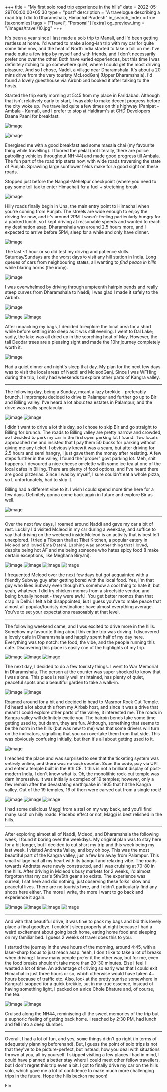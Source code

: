 +++
title = "My first solo road trip experience in the hills"
date = 2022-05-29T00:00:00+05:30
type = "post"
description = "A travelogue describing a road trip I did to Dharamshala, Himachal Pradesh"
in_search_index = true
[taxonomies]
tags = ["Travel", "Personal"]
[extra]
og_preview_img = "/images/travel/10.jpg"
+++

It's been a year since I last made a solo trip to Manali, and I'd been getting restless at home. I'd wanted to make a long-ish trip with my car for quite some time now, and the heat of North India started to take a toll on me. I've made quite a few trips by myself and with friends, and I don't necessarily prefer one over the other. Both have varied experiences, but this time I was definitely itching to go somewhere quiet, where I could get the most driving pleasure. And so I chose, Naddi, a village near Dharamshala. It's about a 20 mins drive from the very touristy McLeodGanj (Upper Dharamshala). I'd found a lovely guesthouse via Airbnb and booked it after talking to the hosts.

Started the trip early morning at 5:45 from my place in Faridabad. Although that isn't relatively early to start, I was able to make decent progress before the city woke up. I've travelled quite a few times on this highway (Panipat - Ambala - Karnal), and I prefer to stop at Haldiram's at CHD Developers Daana Paani for breakfast.

![image](/images/travel/1.png)

![image](/images/travel/2.jpg)

Energised me with a good breakfast and some masala chai (my favourite thing while travelling). I floored the pedal (not literally, there are police patrolling vehicles throughout NH-44) and made good progress till Ambala. The fun part of the road trip starts now, with wide roads traversing the state of Punjab. Sprawling large sunflower fields make for a good sight on these roads.

Stopped just before the Nangal-Mehetpur checkpoint (where you need to pay some toll tax to enter Himachal) for a fuel + stretching break. 

![image](/images/travel/3.jpg)

Hilly roads finally begin in Una, the main entry point to Himachal when you're coming from Punjab. The streets are wide enough to enjoy the driving for now, and it's around 2PM. I wasn't feeling particularly hungry for a packed lunch, so I kept driving at reasonable speeds and wanted to reach my destination asap. Dharamshala was around 2.5 hours more, and I expected to arrive before 5PM, sleep for a while and only have dinner. 

![image](/images/travel/4.png)

The last ~1 hour or so did test my driving and patience skills. Saturday/Sundays are the worst days to visit any hill station in India. Long queues of cars from neighbouring states, all wanting to _find peace in hills_ while blaring horns (the irony).

![image](/images/travel/5.png)

I was overwhelmed by driving through umpteenth hairpin bends and really steep curves from Dharamshala to Naddi; I was glad I made it safely to the Airbnb.

![image](/images/travel/9.gif)

![image](/images/travel/6.jpg)
![image](/images/travel/7.png)

After unpacking my bags, I decided to explore the local area for a short while before settling into sleep as it was still evening. I went to Dal Lake; sadly, the lake was all dried up in the scorching heat of May. However, the tall Deodar trees are a pleasing sight and made the 10hr journey completely worth it.

![image](/images/travel/8.jpg)

Had a quiet dinner and night's sleep that day. My plan for the next few days was to visit the local areas of Naddi and McleodGanj. Since I was WFHing during the trip, I only had weekends to explore other parts of Kangra valley.

---

The following day, being a Sunday, meant a lazy brekkie - preferably brunch. I impromptu decided to drive to Palampur and further go up to Bir and Billing valley. I've heard a lot about tea estates in Palampur, and the drive was really spectacular.

![image](/images/travel/10.jpg)
![image](/images/travel/11.png)


I didn't want to drive a lot this day, so I chose to skip Bir and go straight to Billing for brunch. The roads to Billing valley are pretty narrow and crowded, so I decided to park my car in the first open parking lot I found. Two locals approached me and insisted that I pay them 50 bucks for parking without giving me any ticket. I obviously knew it was a scam, but after driving for 2.5 hours and semi hangry, I just gave them the money after resisting. A few steps further in the valley, I found the "proper" govt parking lot. Meh, shit happens. I devoured a nice cheese omelette with some ice tea at one of the local cafes in Billing. There are plenty of food options, and I've heard there are good pizzerias. Since I was by myself, I sure couldn't eat a whole pizza, so I, unfortunately, had to skip it.

Billing had a different vibe to it. I wish I could spend more time here for a few days. Definitely gonna come back again in future and explore Bir as well.

![image](/images/travel/12.jpg)

---

Over the next few days, I roamed around Naddi and gave my car a bit of rest. Luckily I'd visited Mcleod in my car during a weekday, and suffice to say that driving on the weekend inside Mcleod is an activity that is best left unexplored. I tried a Tibetan thali at Tibet Kitchen, a popular eatery in Mcleod and loved Ema Datshi. Laphing was another thing that I loved, despite being hot AF and me being someone who hates spicy food (I make certain exceptions, like Meghana Biryani).

![image](/images/travel/13.jpg)
![image](/images/travel/14.jpg)
![image](/images/travel/15.jpg)
![image](/images/travel/19.jpg)

I frequented Mcleod over the next few days but got acquainted with a friendly Subway guy after getting bored with the local food. Yes, I'm that guy who likes Subway even though it's somehow a cool thing to hate it, but yeah, whatever. I did try chicken momos from a streetside vendor, and being brutally honest - they were awful. You get better momos than that crap in Delhi. I felt a bit disappointed, but I guess you've to make peace that almost all popular/touristy destinations have almost everything average. You've to set your expectations reasonably at that level.

---

The following weekend came, and I was excited to drive more in the hills. Somehow my favourite thing about this entire trip was driving. I discovered a lovely cafe in Dharamshala and happily spent half of my day here. Everything was top notch: the food, the vibe, and the people running this cafe. Discovering this place is easily one of the highlights of my trip.

![image](/images/travel/16.jpg)
![image](/images/travel/17.jpg)
![image](/images/travel/18.jpg)

The next day, I decided to do a few touristy things. I went to War Memorial in Dharamshala. The person at the counter was super shocked to know that I was alone. This place is really well maintained, has plenty of quiet, peaceful spots and a beautiful garden to take a walk-in.

![image](/images/travel/21.jpg)
![image](/images/travel/22.jpg)

Roamed around for a bit and decided to head to Masroor Rock Cut Temple. I'd heard a lot about this from my Airbnb host, and since it was a drive that meant I could explore other parts of the valley, it interested me. The roads in Kangra valley will definitely excite you. The hairpin bends take some time getting used to, but damn, they are fun. Although, something that seems to be the norm in the hills (but was new to me) was that some drivers will turn on the indicators, signalling that you can overtake them from that side. This was obviously confusing initially, but then it's all about getting used to it.

![image](/images/travel/23.jpg)

I reached the place and was surprised to see that the ticketing system was entirely online, and there was no cash counter. Scan the code, pay via UPI and enter a temple built in the 8th CE. If this is not a brilliant display of post-modern India, I don't know what is. Oh, the monolithic rock-cut temple was darn impressive. It was initially a complex of 19 temples; however, only a few remain after the devastating earthquake in 1905 that hit the Kangra valley. Out of the 19 temples, 16 of them were carved out from a single rock!

![image](/images/travel/24.jpg)
![image](/images/travel/25.jpg)
![image](/images/travel/26.jpg)

I had some delicious Maggi from a stall on my way back, and you'll find many such on hilly roads. Placebo effect or not, Maggi is best relished in the hills.

---

After exploring almost all of Naddi, Mcleod, and Dharamshala the following week, I found it boring over the weekdays. My original plan was to stay here for a bit longer, but I decided to cut short my trip and this week being my last week. I visited Andretta Valley, and boy oh boy. This was the most beautiful part of the Kangra valley, just a few km away from Palampur. This small village had all my heart with its tranquil and relaxing vibe. The roads towards Andretta were newly constructed, and I was cruising at 70-80 in the hills. After driving in Mcleod's busy markets for 2 weeks, I'd almost forgotten that my car's 5th/6th gear also exists. The experience was surreal; I sat here and did nothing, just observing these folks' slow and peaceful lives. There are no tourists here, and I didn't particularly find any shops here either. The more I write, the more I want to go back and experience it again.

![image](/images/travel/27.jpg)
![image](/images/travel/28.jpg)
![image](/images/travel/29.jpg)
![image](/images/travel/30.png)

---

And with that beautiful drive, it was time to pack my bags and bid this lovely place a final goodbye. I couldn't sleep properly at night because I had a weird excitement about going back home, eating home food and sleeping on my familiar bed. I guess 2 weeks of travel does this to you.

I started the journey in the wee hours of the morning, around 4:45, with a laser-sharp focus to just reach asap. Yeah, I don't like to take a lot of breaks when driving; I know many people prefer it the other way, but for me, even the food breaks shouldn't take more than 20-30 minutes. Else I feel I wasted a lot of time. An advantage of driving so early was that I could exit Himachal in just three hours or so, which otherwise would have taken 4+ hours because of traffic etc. Also, look at the pretty sunrise somewhere in Kangra! I stopped for a quick brekkie, but in my true essence, instead of having something light, I packed on a nice Chole Bhature and, of course, the tea.

![image](/images/travel/31.jpg)
![image](/images/travel/32.jpg)

Cruised along the NH44, reminiscing all the sweet memories of the trip but a euphoric feeling of getting back home. I reached by 2:30 PM, had lunch and fell into a deep slumber.

---

Overall, I had a lot of fun, and yes, some things didn't go right (in terms of adequately planning beforehand). But, I guess the point of solo trips is not that they've to be picture-perfect, but instead, how you deal with situations thrown at you, all by yourself. I skipped visiting a few places I had in mind, I could have planned a better stay where I could meet other fellow travellers, but I don't regret this trip even a bit. I got to finally drive my car on the hills solo, which gave me a lot of confidence to make much more challenging trips in the future. Hope the hills beckon me soon!

Fin
